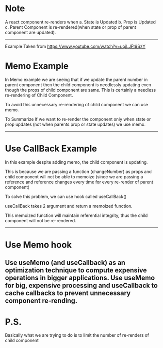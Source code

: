 # Note
A react component re-renders when 
    a. State is Updated
    b. Prop is Updated
    c. Parent Component is re-rendered(when state or prop of parent component are updated).
    
--------------------------------------------------------------------------------
Example Taken from https://www.youtube.com/watch?v=uojLJFt9SzY
# Memo Example
In Memo example we are seeing that if we update the parent number in parent component then the child component is needlessly updating even though the props of child component are same. This is certainly a needless re-rendering of Child Component.

To avoid this unnecessary re-rendering of child component we can use memo.

To Summarize 
If we want to re-render the component only when state or prop updates (not when parents prop or state updates) we use memo.

-----------------------------------------------------------------------------------

# Use CallBack Example

In this example despite adding memo, the child component is updating.

This is because we are passing a function (changeNumber) as props and child component will not be able to memoize (since we are passing a reference and reference changes every time for every re-render of parent component)

To solve this problem, we can use hook called useCallBack()

useCallBack takes 2 argument and return a memoized function.

This memoized function will maintain referential integrity, thus the child component will not be re-rendered.

------------------------------------------------------------------------------------

# Use Memo hook

Use useMemo (and useCallback) as an optimization technique to compute expensive operations in bigger applications. Use useMemo for big, expensive processing and useCallback to cache callbacks to prevent unnecessary component re-rending.
------------------------------------------------------------------------------------
# P.S.

Basically what we are trying to do is to limit the number of re-renders of child component

